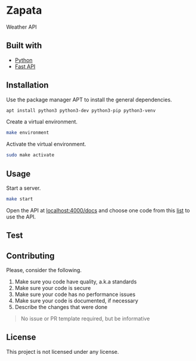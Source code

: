 # Zapata

Weather API

## Built with

- [Python](https://www.python.org/)
- [Fast API](https://fastapi.tiangolo.com/)

## Installation

Use the package manager APT to install the general dependencies.

```sh
apt install python3 python3-dev python3-pip python3-venv
```

Create a virtual environment.

```sh
make environment
```

Activate the virtual environment.

```sh
sudo make activate
```

## Usage

Start a server.

```sh
make start
```

Open the API at [localhost:4000/docs](http://localhost:4000/docs) and choose one code from this [list](https://tgftp.nws.noaa.gov/data/observations/metar/decoded) to use the API.

## Test

## Contributing

Please, consider the following.

1. Make sure you code have quality, a.k.a standards
2. Make sure your code is secure
3. Make sure your code has no performance issues
4. Make sure your code is documented, if necessary
5. Describe the changes that were done

> No issue or PR template required, but be informative

## License

This project is not licensed under any license.
